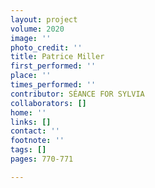 ```yaml
---
layout: project
volume: 2020
image: ''
photo_credit: ''
title: Patrice Miller
first_performed: ''
place: ''
times_performed: ''
contributor: SÉANCE FOR SYLVIA
collaborators: []
home: ''
links: []
contact: ''
footnote: ''
tags: []
pages: 770-771

---
```




